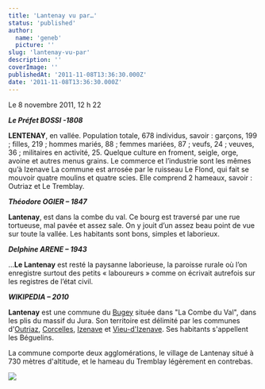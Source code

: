 ```yaml
---
title: 'Lantenay vu par…'
status: 'published'
author:
  name: 'geneb'
  picture: ''
slug: 'lantenay-vu-par'
description: ''
coverImage: ''
publishedAt: '2011-11-08T13:36:30.000Z'
date: '2011-11-08T13:36:30.000Z'
---
```


Le 8 novembre 2011, 12 h 22

***Le Préfet BOSSI -1808***

**LENTENAY**, en vallée. Population totale, 678 individus, savoir : garçons, 199 ; filles, 219 ; hommes mariés, 88 ; femmes mariées, 87 ; veufs, 24 ; veuves, 36 ; militaires en activité, 25. Quelque culture en froment, seigle, orge, avoine et autres menus grains. Le commerce et l’industrie sont les mêmes qu’à Izenave La commune est arrosée par le ruisseau Le Flond, qui fait se mouvoir quatre moulins et quatre scies. Elle comprend 2 hameaux, savoir : Outriaz et Le Tremblay.

***Théodore OGIER – 1847***

**Lantenay**, est dans la combe du val. Ce bourg est traversé par une rue tortueuse, mal pavée et assez sale. On y jouit d’un assez beau point de vue sur toute la vallée. Les habitants sont bons, simples et laborieux.

***Delphine ARENE – 1943***

…**Le Lantenay** est resté la paysanne laborieuse, la paroisse rurale où l’on enregistre surtout des petits « laboureurs » comme on écrivait autrefois sur les registres de l’état civil.

***WIKIPEDIA – 2010***

**Lantenay** est une commune du [Bugey](http://fr.wikipedia.org/wiki/Bugey) située dans "La Combe du Val", dans les plis du massif du Jura. Son territoire est délimité par les communes d'[Outriaz](http://fr.wikipedia.org/wiki/Outriaz), [Corcelles](http://fr.wikipedia.org/wiki/Corcelles_\(Ain\)), [Izenave](http://fr.wikipedia.org/wiki/Izenave) et [Vieu-d'Izenave](http://fr.wikipedia.org/wiki/Vieu-d%27Izenave). Ses habitants s'appellent les Béguelins.

La commune comporte deux agglomérations, le village de Lantenay situé à 730 mètres d'altitude, et le hameau du Tremblay légèrement en contrebas.

![](/img/beguelins/image-M0Nj.png)
